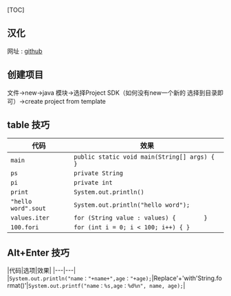 [TOC]

## 汉化
网址 : [github](https://github.com/ewen0930/IntelliJ-IDEA-Chinese)

## 创建项目
文件->new->java 模块->选择Project SDK（如何没有new一个新的 选择到目录即可）->create project from template

## table 技巧
|代码|效果|
|---|---|
|`main`| `public static void main(String[] args) {    }`|
|`ps`|`private String `|
|`pi`|`private int `|
|`print` |`System.out.println()`|
|`"hello word".sout`  | `System.out.println("hello word");`|
|`values.iter`|`for (String value : values) {        }`|
|`100.fori`|`for (int i = 0; i < 100; i++) { }`|


## Alt+Enter 技巧
|代码|选项|效果|
|---|---|
|`System.out.println("name："+name+",age："+age);`|Replace'+'with'String.format()'|`System.out.printf("name：%s,age：%d%n", name, age);`|